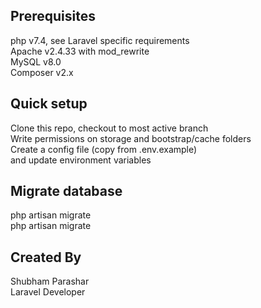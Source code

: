 ## Prerequisites

php v7.4, see Laravel specific requirements\
Apache v2.4.33 with mod_rewrite\
MySQL v8.0\
Composer v2.x


## Quick setup

Clone this repo, checkout to most active branch\
Write permissions on storage and bootstrap/cache folders\
Create a config file (copy from .env.example)\
and update environment variables

## Migrate database


php artisan migrate\
php artisan migrate


## Created By
Shubham Parashar\
Laravel Developer

